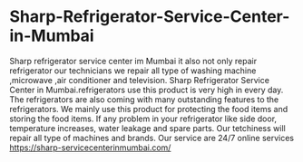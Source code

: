 # Sharp-Refrigerator-Service-Center-in-Mumbai
Sharp refrigerator service center im Mumbai it also not only repair refrigerator  our technicians  we repair all type of washing machine ,microwave ,air conditioner and television. Sharp Refrigerator Service Center in Mumbai.refrigerators use this product is very high in every day.  The refrigerators are also coming with many outstanding features to the refrigerators. We mainly use this product for protecting the food items and storing the food items. If any problem in your refrigerator like side door, temperature increases, water leakage and spare parts. Our tetchiness will repair all type of machines and brands. Our service are 24/7 online services https://sharp-servicecenterinmumbai.com/
